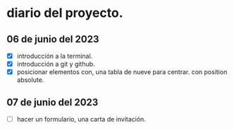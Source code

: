 # diario del proyecto.

## 06 de junio del 2023

- [x] introducción a la terminal.
- [x] introducción a git y github.
- [x] posicionar elementos con, una tabla de nueve para centrar. con position absolute.

## 07 de junio del 2023

- [ ] hacer un formulario, una carta de invitación.
